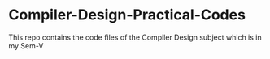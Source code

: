 # Compiler-Design-Practical-Codes
This repo contains the code files of the Compiler Design subject which is in my Sem-V
